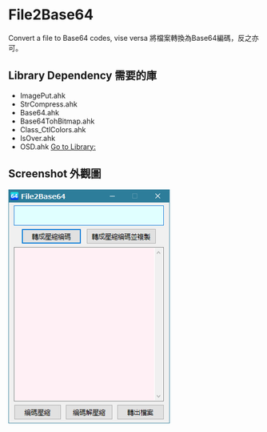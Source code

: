 # File2Base64
Convert a file to Base64 codes, vise versa
將檔案轉換為Base64編碼，反之亦可。

## Library Dependency 需要的庫
* ImagePut.ahk
* StrCompress.ahk
* Base64.ahk
* Base64TohBitmap.ahk
* Class_CtlColors.ahk
* IsOver.ahk
* OSD.ahk
[Go to Library: ](https://github.com/dummyvoid/Library.AutoHotkey)

## Screenshot 外觀圖
![alt Screenshot](https://github.com/dummyvoid/File2Base64/blob/main/File2Base64.png?raw=true)
